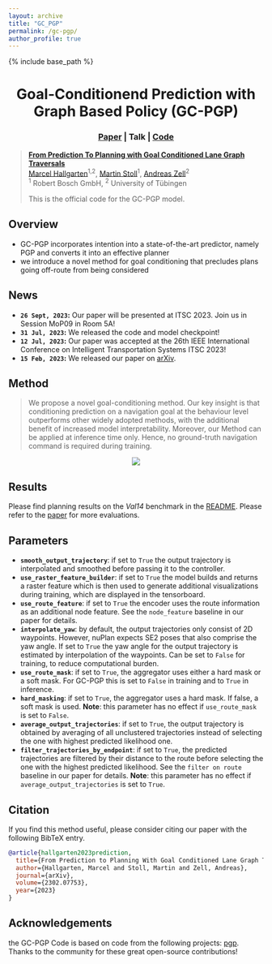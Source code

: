 ```yaml
---
layout: archive
title: "GC_PGP"
permalink: /gc-pgp/
author_profile: true
---
```


{% include base_path %}
<p align="center">
    <h1 align="center">Goal-Conditionend Prediction with Graph Based Policy (GC-PGP)</h1>
    <h3 align="center"><a href="https://arxiv.org/abs/2302.07753">Paper</a> | Talk | <a href="https://github.com/autonomousvision/tuplan_garage/blob/main/tuplan_garage/planning/training/modeling/models/pgp/PGP_DESCRIPTION.md">Code</a>  </h3>
</p>

> [**From Prediction To Planning with Goal Conditioned Lane Graph Traversals**](https://arxiv.org/abs/2302.07753)  <br>
> [Marcel Hallgarten](https://mh0797.github.io//)<sup>1,2</sup>, [Martin Stoll](#)<sup>1</sup>, [Andreas Zell](#)<sup>2</sup><br>
> <sup>1</sup> Robert Bosch GmbH, <sup>2</sup> University of Tübingen
>
> This is the official code for the GC-PGP model.

## Overview
- GC-PGP incorporates intention into a state-of-the-art predictor, namely PGP and converts it into an effective planner
- we introduce a novel method for goal conditioning that precludes plans going off-route from being considered

## News
* **`26 Sept, 2023`:** Our paper will be presented at ITSC 2023. Join us in Session MoP09 in Room 5A!
* **`31 Jul, 2023`:**  We released the code and model checkpoint!
* **`12 Jul, 2023`:**  Our paper was accepted at the 26th IEEE International Conference on Intelligent Transportation Systems ITSC 2023!
* **`15 Feb, 2023`:** We released our paper on [arXiv](https://arxiv.org/abs/2302.07753).

## Method
> We propose a novel goal-conditioning method. Our key insight is that conditioning prediction on a navigation goal at the behaviour level outperforms other widely adopted methods, with the additional benefit of increased model interpretability. Moreover, our Method can be applied at inference time only. Hence, no ground-truth navigation command is required during training.
<div align="center">
<img src="../../../../../../assets/gc-pgp/model_overview.png" />
</div>

## Results
Please find planning results on the *Val14* benchmark in the [README](../../../../../../README.md). Please refer to the [paper](https://arxiv.org/abs/2302.07753) for more evaluations.

## Parameters
* **`smooth_output_trajectory`**: if set to `True` the output trajectory is interpolated and smoothed before passing it to the controller.
* **`use_raster_feature_builder`**: if set to `True` the model builds and returns a raster feature which is then used to generate additional visualizations during training, which are displayed in the tensorboard.
* **`use_route_feature`**: if set to `True` the encoder uses the route information as an additional node feature. See the `node_feature` baseline in our paper for details.
* **`interpolate_yaw`**: by default, the output trajectories only consist of 2D waypoints. However, nuPlan expects SE2 poses that also comprise the yaw angle. If set to `True` the yaw angle for the output trajectory is estimated by interpolation of the waypoints. Can be set to `False` for training, to reduce computational burden.
* **`use_route_mask`**: if set to `True`, the aggregator uses either a hard mask or a soft mask. For GC-PGP this is set to `False` in training and to `True` in inference.
* **`hard_masking`**: if set to `True`, the aggregator uses a hard mask. If false, a soft mask is used. **Note**: this parameter has no effect if `use_route_mask` is set to `False`.
* **`average_output_trajectories`**: if set to `True`, the output trajectory is obtained by averaging of all unclustered trajectories instead of selecting the one with highest predicted likelihood one.
* **`filter_trajectories_by_endpoint`**: if set to `True`, the predicted trajectories are filtered by their distance to the route before selecting the one with the highest predicted likelihood. See the `filter on route` baseline in our paper for details. **Note**: this parameter has no effect if `average_output_trajectories` is set to `True`.

## Citation
If you find this method useful, please consider citing our paper with the following BibTeX entry.

```BibTeX
@article{hallgarten2023prediction,
  title={From Prediction to Planning With Goal Conditioned Lane Graph Traversals},
  author={Hallgarten, Marcel and Stoll, Martin and Zell, Andreas},
  journal={arXiv},
  volume={2302.07753},
  year={2023}
}
```

## Acknowledgements
the GC-PGP Code is based on code from the following projects: [pgp](https://github.com/nachiket92/PGP). Thanks to the community for these great open-source contributions!